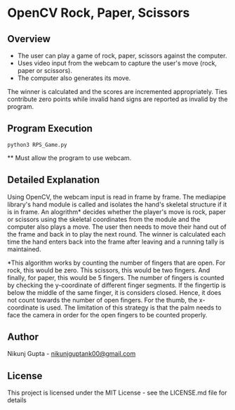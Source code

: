 # OpenCV Rock, Paper, Scissors

## Overview

- The user can play a game of rock, paper, scissors against the computer.
- Uses video input from the webcam to capture the user's move (rock, paper or scissors).
- The computer also generates its move.

The winner is calculated and the scores are incremented appropriately.
Ties contribute zero points while invalid hand signs are reported as invalid by the program.
## Program Execution
```
python3 RPS_Game.py
```
\*\* Must allow the program to use webcam.

## Detailed Explanation

Using OpenCV, the webcam input is read in frame by frame. The mediapipe library's hand module is called and isolates the hand's skeletal structure if it is in frame. An alogrithm* decides whether the player's move is rock, paper or scissors using the skeletal coordinates from the module and the computer also plays a move. The user then needs to move their hand out of the frame and back in to play the next round. The winner is calculated each time the hand enters back into the frame after leaving and a running tally is maintained.

*This algorithm works by counting the number of fingers that are open. For rock, this would be zero. This scissors, this would be two fingers. And finally, for paper, this would be 5 fingers. The number of fingers is counted by checking the y-coordinate of different finger segments. If the fingertip is below the middle of the same finger, it is considers closed. Hence, it does not count towards the number of open fingers. For the thumb, the x-coordinate is used. The limitation of this strategy is that the palm needs to face the camera in order for the open fingers to be counted properly. 

## Author

 Nikunj Gupta - nikunjguptank00@gmail.com

## License

This project is licensed under the MIT License - see the LICENSE.md file for details
